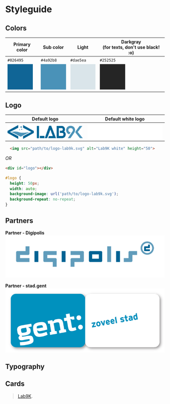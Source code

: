 # Styleguide

## Colors

|**Primary color**|**Sub color**|**Light**|**Darkgray**<br>(for texts, don't use black! :o)|
|---	|---	|---	|---	|
|```#026495```|```#4a92b8```|```#dae5ea```|```#252525```|
|![alt text](https://raw.githubusercontent.com/lab9k/Styleguide/master/colors/primary.png "Primary color")|![alt text](https://raw.githubusercontent.com/lab9k/Styleguide/master/colors/sub.png "Sub color")|![alt text](https://raw.githubusercontent.com/lab9k/Styleguide/master/colors/light.png "Light")|![alt text](https://raw.githubusercontent.com/lab9k/Styleguide/master/colors/darkgray.png "Darkgray")

## Logo

|**Default logo**|**Default white logo**|
|---	|---  |
|||
|![Default logo](https://raw.githubusercontent.com/lab9k/Styleguide/master/assets/logo-lab9k.svg?sanitize=true)|![Default white logo](https://raw.githubusercontent.com/lab9k/Styleguide/master/assets/logo-white-lab9k.svg?sanitize=true)|

```html
  <img src="path/to/logo-lab9k.svg" alt="Lab9K white" height="50">
```
*OR*
```html
<div id="logo"></div>
```

```css
#logo {
  height: 50px;
  width: auto;
  background-image: url('path/to/logo-lab9k.svg');
  background-repeat: no-repeat;
}
```


## Partners
**Partner - Digipolis**
![Default white logo](https://raw.githubusercontent.com/lab9k/Styleguide/master/assets/digipolis.png)

**Partner - stad.gent**
![Default white logo](https://raw.githubusercontent.com/lab9k/Styleguide/master/assets/stadgent.png)

## Typography

## Cards

> [Lab9K](https://lab9k.github.io/).
